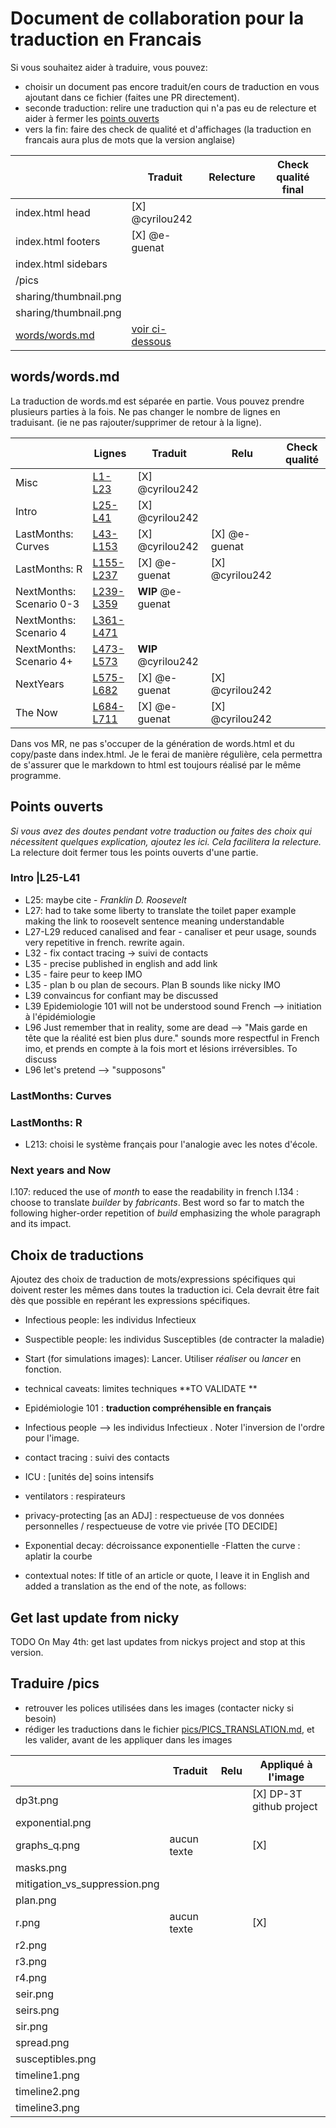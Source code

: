 # Document  de collaboration pour la traduction en Francais
Si vous souhaitez aider à traduire, vous pouvez: 
- choisir un document pas encore traduit/en cours de traduction en vous ajoutant dans ce fichier (faites une PR directement).
- seconde traduction: relire une traduction qui n'a pas eu de relecture et aider à fermer les [points ouverts](Pointsouverts)  
- vers la fin: faire des check de qualité et d'affichages (la traduction en francais aura plus de mots que la version anglaise)

|   | Traduit | Relecture  | Check qualité final |
|---|---------|---|----|
| index.html head  | [X] @cyrilou242  |   | |
| index.html  footers | [X] @e-guenat |   | |
| index.html sidebars  |    |   | |
| /pics  |     |   | |
| sharing/thumbnail.png  |     |   | |
| sharing/thumbnail.png  |     |   | |
| [words/words.md](words/words.md)  |  [voir ci-dessous](words/words.md)   |   | |

## words/words.md
La traduction de words.md est séparée en partie. Vous pouvez prendre plusieurs parties à la fois.
Ne pas changer le nombre de lignes en traduisant. (ie ne pas rajouter/supprimer de retour à la ligne).  

|   |Lignes | Traduit | Relu  |Check qualité |
|---|---|------|---|----|
| Misc |[L1-L23](https://github.com/cyrilou242/covid-19/blame/master/words/words.md#L1-L23) |[X] @cyrilou242  |   | |
| Intro |[L25-L41](https://github.com/cyrilou242/covid-19/blame/master/words/words.md#L25-L41) | [X] @cyrilou242  |   | |
| LastMonths: Curves | [L43-L153](https://github.com/cyrilou242/covid-19/blame/master/words/words.md#L43-L153) | [X] @cyrilou242   | [X] @e-guenat  | |
| LastMonths: R | [L155-L237](https://github.com/cyrilou242/covid-19/blame/master/words/words.md#L155-L237)| [X] @e-guenat | [X] @cyrilou242  | |
| NextMonths: Scenario 0-3  | [L239-L359](https://github.com/cyrilou242/covid-19/blame/master/words/words.md#L239-L359) | **WIP** @e-guenat |   | |
| NextMonths: Scenario 4  | [L361-L471](https://github.com/cyrilou242/covid-19/blame/master/words/words.md#L361-L471) |  |   | |
| NextMonths: Scenario 4+  | [L473-L573](https://github.com/cyrilou242/covid-19/blame/master/words/words.md#L473-L573) | **WIP** @cyrilou242 |   | |
| NextYears  | [L575-L682](https://github.com/cyrilou242/covid-19/blame/master/words/words.md#L575-L682) | [X] @e-guenat | [X] @cyrilou242  | |
| The Now  | [L684-L711](https://github.com/cyrilou242/covid-19/blame/master/words/words.md#L684-L711) | [X] @e-guenat | [X] @cyrilou242  | |

Dans vos MR, ne pas s'occuper de la génération de words.html et du copy/paste dans index.html. 
Je le ferai de manière régulière, cela permettra de s'assurer que le markdown to html est toujours réalisé par le même programme.

## Points ouverts
*Si vous avez des doutes pendant votre traduction ou faites des choix qui 
nécessitent quelques explication, ajoutez les ici. Cela facilitera la relecture.*
La relecture doit fermer tous les points ouverts d'une partie. 


### Intro |L25-L41
- L25: maybe cite - _Franklin D. Roosevelt_
- L27: had to take some liberty to translate the toilet paper example making the 
link to roosevelt sentence meaning understandable   
- L27-L29 reduced canalised and fear - canaliser et peur usage, sounds very repetitive in french. rewrite again.
- L32 - fix contact tracing -> suivi de contacts
- L35 - precise published in english and add link 
- L35  - faire peur to keep IMO
- L35 - plan b ou plan de secours. Plan B sounds like nicky IMO
- L39 convaincus for confiant may be discussed
- L39 Epidemiologie 101 will not be understood sound French --> initiation à l'épidémiologie
- L96 Just remember that in reality, some are dead --> "Mais garde en tête que la réalité est bien plus dure." sounds more respectful in French imo, et prends en compte à la fois mort et lésions irréversibles. To discuss
- L96 let's pretend --> "supposons" 

### LastMonths: Curves

### LastMonths: R
- L213: choisi le système français pour l'analogie avec les notes d'école. 

### Next years and Now
l.107: reduced the use of *month* to ease the readability in french
l.134 : choose to translate *builder* by *fabricants*. Best word so far to match the following higher-order repetition of *build* emphasizing the whole paragraph and its impact.

## Choix de traductions
Ajoutez des choix de traduction de mots/expressions spécifiques qui doivent rester les mêmes dans toutes la traduction ici.
Cela devrait être fait dès que possible en repérant les expressions spécifiques.

- Infectious people: les individus Infectieux 
- Suspectible people: les individus Susceptibles (de contracter la maladie) 
- Start (for simulations images): Lancer. Utiliser *réaliser* ou *lancer* en fonction.  
- technical caveats: limites techniques **TO VALIDATE ** 
- Epidémiologie 101 : **traduction compréhensible en français**
- <icon i></icon> Infectious people --> les individus Infectieux <icon i></icon> . Noter l'inversion de l'ordre pour l'image.
- contact tracing  : suivi des contacts
- ICU : [unités de] soins intensifs
- ventilators : respirateurs
- privacy-protecting [as an ADJ] : respectueuse de vos données personnelles / respectueuse de votre vie privée [TO DECIDE] 
- Exponential decay: décroissance exponentielle
-Flatten the curve : aplatir la courbe

- contextual notes: If title of an article or quote, I leave it in English and added a translation as the end of the note, as follows:
[^keyword]: “quote EN” [from REF](URL) Traduction: "quote FR "

## Get last update from nicky
TODO On May 4th: get last updates from nickys project and stop at this version.

## Traduire /pics
- retrouver les polices utilisées dans les images (contacter nicky si besoin)
- rédiger les traductions dans le fichier [pics/PICS_TRANSLATION.md](pics/PICS_TRANSLATION.md), et les valider, avant de les appliquer dans les images 

|   |  Traduit | Relu  | Appliqué à l'image |
|---|---|------|---|
| dp3t.png |  |  | [X] DP-3T github project |
| exponential.png | |   |   |
| graphs_q.png | aucun texte |  | [X] |
| masks.png | |  |   |
| mitigation_vs_suppression.png  |  |  |   |
| plan.png  |  |  |   |
| r.png  | aucun texte |  | [X] |
| r2.png  |  |  |    |
| r3.png  |  |  |    |
| r4.png |  |  |    |
| seir.png |  |  |    |
| seirs.png |  |  |    |
| sir.png |  |  |    |
| spread.png |  |  |    |
| susceptibles.png |  |  |    |
| timeline1.png |  |  |    |
| timeline2.png |  |  |    |
| timeline3.png |  |  |    |
